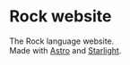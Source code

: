 # Rock website
The Rock language website.  
Made with [Astro](https://astro.build/) and [Starlight](https://starlight.astro.build/).

